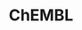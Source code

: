---
bigquery: https://console.cloud.google.com/bigquery?p=patents-public-data&d=ebi_chembl&page=dataset
citation: '"The ChEMBL database in 2017." Anna Gaulton, Anne Hersey, Michał Nowotka,
  A Patrícia Bento, Jon Chambers, David Mendez, Prudence Mutowo, Francis Atkinson,
  Louisa J Bellis, Elena Cibrián-Uhalte, Mark Davies, Nathan Dedman, Anneli Karlsson,
  María Paula Magariños, John P Overington, George Papadatos, Ines Smit, Andrew R
  Leach Nucleic acids Research (2017) 45 (Database Issue), D945-D954'
contributors: European Bioinformatics Institute
cost: None
description: ChEMBL Data is a manually curated database of small molecules used in
  drug discovery, including information about existing patented drugs.
documentation: 'schema: https://www.ebi.ac.uk/chembl/db_schema


  '
last_edit: Mon, 04 Apr 2022 19:07:30 GMT
location: https://console.cloud.google.com/marketplace/product/google_patents_public_datasets/chembl
maintained_by: EMBL-EBI, an outstation of European Molecular Biology Laboratory
related_publications: '

  ChEMBL: towards direct deposition of bioassay data.


  Mendez D, Gaulton A, Bento AP, Chambers J, De Veij M, Félix E, Magariños MP, Mosquera
  JF, Mutowo P, Nowotka M, Gordillo-Marañón M, Hunter F, Junco L, Mugumbate G, Rodriguez-Lopez
  M, Atkinson F, Bosc N, Radoux CJ, Segura-Cabrera A, Hersey A, Leach AR.


  — Nucleic Acids Res. 2019; 47(D1):D930-D940. doi: 10.1093/nar/gky1075

  '
schema_fields: '[''country'', ''warning_description'', ''target_type'', ''doc_id'',
  ''ddd_id'', ''max_phase_for_ind'', ''bei'', ''molecule_type'', ''src_description'',
  ''usan_substem'', ''product_id'', ''caloha_id'', ''tax_id'', ''patent_id'', ''patent_no'',
  ''met_id'', ''chebi_par_id'', ''end_position'', ''target_mapping'', ''protein_class_desc'',
  ''ridx'', ''comments'', ''component_type'', ''structure_type'', ''publication_number'',
  ''stat'', ''site_id'', ''who_extra'', ''l2'', ''active_ingredient'', ''cellosaurus_id'',
  ''cidx'', ''mw_freebase'', ''log_id'', ''downgraded'', ''annotation'', ''updated_on'',
  ''published_units'', ''path'', ''oral'', ''relationship'', ''hba'', ''mesh_heading'',
  ''mutation'', ''mecref_id'', ''record_id'', ''title'', ''l8'', ''assay_param_id'',
  ''site_residues'', ''standard_inchi'', ''priority'', ''standard_upper_value'', ''db_version'',
  ''mc_organism'', ''homologue'', ''assay_type'', ''ass_cls_map_id'', ''entity_id'',
  ''parent_type'', ''uo_units'', ''molecular_species'', ''tid'', ''assay_subcellular_fraction'',
  ''withdrawn_reason'', ''src_id'', ''drugind_id'', ''entity_type'', ''cell_description'',
  ''nda_type'', ''canonical_smiles'', ''frac_class_id'', ''confidence'', ''parenteral'',
  ''l3'', ''standard_text_value'', ''enzyme_name'', ''acd_logp'', ''enzyme_tid'',
  ''uberon_id'', ''therapeutic_flag'', ''patent_expire_date'', ''biocomp_id'', ''authors'',
  ''standard_type'', ''standard_relation'', ''level5'', ''level1'', ''protein_class_id'',
  ''compsyn_id'', ''usan_stem'', ''domain_description'', ''molfile'', ''qudt_units'',
  ''approval_date'', ''domain_name'', ''creation_date'', ''ddd_units'', ''previous_company'',
  ''standard_flag'', ''tbl'', ''value'', ''full_mwt'', ''idx'', ''stem_class'', ''ingredient'',
  ''variant_id'', ''normal_range_min'', ''job_id'', ''le'', ''usan_stem_definition'',
  ''version'', ''max_phase'', ''warning_id'', ''hbd'', ''subgroup'', ''sequence'',
  ''ddd_comment'', ''selectivity_comment'', ''compound_name'', ''assay_test_type'',
  ''irac_class_id'', ''withdrawn_country'', ''assay_id'', ''dosed_ingredient'', ''action_type'',
  ''source'', ''helm_notation'', ''withdrawn_flag'', ''data_validity_comment'', ''syn_type'',
  ''molecular_mechanism'', ''parent_molregno'', ''cell_ontology_id'', ''full_molformula'',
  ''active_molregno'', ''comp_class_id'', ''qed_weighted'', ''innovator_company'',
  ''standard_inchi_key'', ''as_id'', ''class_type'', ''doc_type'', ''indref_id'',
  ''normal_range_max'', ''chembl_id'', ''label'', ''prod_pat_id'', ''ad_type'', ''warnref_id'',
  ''ddd_admr'', ''activity_count'', ''confidence_score'', ''volume'', ''alogp'', ''level4'',
  ''metref_id'', ''mc_target_name'', ''published_relation'', ''upper_value'', ''activity_id'',
  ''description'', ''assay_category'', ''cx_logd'', ''activity_comment'', ''assay_tax_id'',
  ''indication_class'', ''text_value'', ''compd_id'', ''issue'', ''warning_country'',
  ''parameter_value'', ''bao_id'', ''met_comment'', ''curation_comment'', ''last_page'',
  ''cell_source_organism'', ''major_class'', ''level4_description'', ''alert_name'',
  ''orig_description'', ''chirality'', ''warning_year'', ''pathway_id'', ''compound_key'',
  ''targcomp_id'', ''molsyn_id'', ''cx_logp'', ''relationship_type'', ''curated_by'',
  ''natural_product'', ''submission_date'', ''parent_go_id'', ''species_group_flag'',
  ''assay_strain'', ''doi'', ''ref_id'', ''level1_description'', ''journal'', ''ref_type'',
  ''year'', ''mw_monoisotopic'', ''cell_source_tax_id'', ''mol_hrac_id'', ''mec_id'',
  ''toid'', ''mc_target_accession'', ''acd_logd'', ''company'', ''heavy_atoms'', ''domain_id'',
  ''source_domain_id'', ''protclasssyn_id'', ''usan_stem_id'', ''go_id'', ''parent_id'',
  ''l5'', ''published_value'', ''organism'', ''comp_go_id'', ''pref_name'', ''updated_by'',
  ''assay_class_id'', ''trade_name'', ''oc_id'', ''site_name'', ''tid_fixed'', ''black_box_warning'',
  ''availability_type'', ''first_in_class'', ''l4'', ''inorganic_flag'', ''mol_irac_id'',
  ''predbind_id'', ''disease_efficacy'', ''bao_endpoint'', ''mc_tax_id'', ''units'',
  ''src_short_name'', ''l1'', ''assay_desc'', ''result_flag'', ''hrac_class_id'',
  ''pubmed_id'', ''cpd_str_alert_id'', ''prodrug'', ''last_active'', ''mechanism_of_action'',
  ''topical'', ''tissue_id'', ''type'', ''definition'', ''smarts'', ''relationship_desc'',
  ''standard_value'', ''mechanism_comment'', ''pchembl_value'', ''lle'', ''level2_description'',
  ''level3'', ''alert_id'', ''atc_code'', ''patent_use_code'', ''assay_organism'',
  ''cl_lincs_id'', ''sitecomp_id'', ''mc_target_type'', ''prediction_method'', ''route'',
  ''res_stem_id'', ''published_type'', ''hrac_code'', ''applicant_full_name'', ''level2'',
  ''substrate_record_id'', ''co_stem_id'', ''name'', ''mol_frac_id'', ''efo_term'',
  ''pathway_key'', ''drug_record_id'', ''efo_id'', ''ro3_pass'', ''irac_code'', ''drug_product_flag'',
  ''assay_tissue'', ''cell_id'', ''who_name'', ''component_synonym'', ''status'',
  ''research_stem'', ''dosage_form'', ''cx_most_bpka'', ''aromatic_rings'', ''standard_units'',
  ''first_approval'', ''actsm_id'', ''isoform'', ''synonyms'', ''class_level'', ''acd_most_apka'',
  ''domain_type'', ''relation'', ''cell_source_tissue'', ''warning_type'', ''component_id'',
  ''std_act_id'', ''rtb'', ''aspect'', ''rgid'', ''alert_set_id'', ''mol_atc_id'',
  ''withdrawn_class'', ''sei'', ''metabolite_record_id'', ''ddd_value'', ''db_source'',
  ''mesh_id'', ''hbd_lipinski'', ''stem'', ''first_page'', ''acd_most_bpka'', ''related_tid'',
  ''hba_lipinski'', ''l6'', ''ref_url'', ''drug_substance_flag'', ''start_position'',
  ''formulation_id'', ''usan_year'', ''set_name'', ''cx_most_apka'', ''withdrawn_year'',
  ''src_assay_id'', ''smid'', ''target_desc'', ''delist_flag'', ''src_compound_id'',
  ''warning_class'', ''molregno'', ''abstract'', ''clo_id'', ''strength'', ''num_lipinski_ro5_violations'',
  ''psa'', ''num_ro5_violations'', ''level3_description'', ''potential_duplicate'',
  ''num_alerts'', ''bto_id'', ''l7'', ''frac_code'', ''targrel_id'', ''ap_id'', ''assay_cell_type'',
  ''aidx'', ''short_name'', ''polymer_flag'', ''sequence_md5sum'', ''parameter_type'',
  ''accession'', ''binding_site_comment'', ''protein_class_synonym'', ''cell_name'',
  ''assay_source'', ''bao_format'', ''direct_interaction'', ''met_conversion'']'
shortname: chembl
tags:
- biotechnology
- health
- chemical
- bioinformatics
- medical
terms_of_use: CC BY-SA 3.0
title: ChEMBL
uuid: e232a192-965c-4ec9-904c-155b6dfe56c5
---